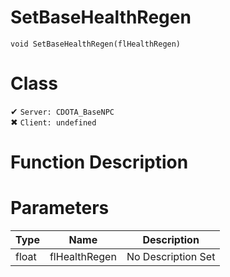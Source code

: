 # SetBaseHealthRegen
```
void SetBaseHealthRegen(flHealthRegen)
```
# Class
✔ `Server: CDOTA_BaseNPC`  
✖ `Client: undefined`  

# Function Description

# Parameters
Type|Name|Description
--|--|--
float|flHealthRegen|No Description Set
